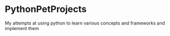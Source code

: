 # PythonPetProjects
My attempts at using python to learn various concepts and frameworks and implement them 
